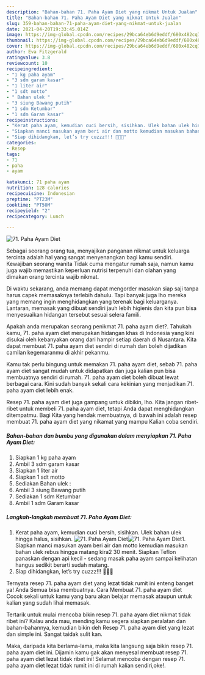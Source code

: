```yaml
---
description: "Bahan-bahan 71. Paha Ayam Diet yang nikmat Untuk Jualan"
title: "Bahan-bahan 71. Paha Ayam Diet yang nikmat Untuk Jualan"
slug: 359-bahan-bahan-71-paha-ayam-diet-yang-nikmat-untuk-jualan
date: 2021-04-20T19:33:45.014Z
image: https://img-global.cpcdn.com/recipes/29bca64eb6d9eddf/680x482cq70/71-paha-ayam-diet-foto-resep-utama.jpg
thumbnail: https://img-global.cpcdn.com/recipes/29bca64eb6d9eddf/680x482cq70/71-paha-ayam-diet-foto-resep-utama.jpg
cover: https://img-global.cpcdn.com/recipes/29bca64eb6d9eddf/680x482cq70/71-paha-ayam-diet-foto-resep-utama.jpg
author: Eva Fitzgerald
ratingvalue: 3.8
reviewcount: 10
recipeingredient:
- "1 kg paha ayam"
- "3 sdm garam kasar"
- "1 liter air"
- "1 sdt motto"
- " Bahan ulek "
- "3 siung Bawang putih"
- "1 sdm Ketumbar"
- "1 sdm Garam kasar"
recipeinstructions:
- "Kerat paha ayam, kemudian cuci bersih, sisihkan. Ulek bahan ulek hingga halus, sisihkan."
- "Siapkan manci masukan ayam beri air dan motto kemudian masukan bahan ulek rebus hingga matang kira2 30 menit. Siapkan Teflon panaskan dengan api kecil - sedang masak paha ayam sampai kelihatan hangus sedikit berarti sudah matang."
- "Siap dihidangkan, let’s try cuzzz!!! 👩🏻‍🍳"
categories:
- Resep
tags:
- 71
- paha
- ayam

katakunci: 71 paha ayam 
nutrition: 128 calories
recipecuisine: Indonesian
preptime: "PT23M"
cooktime: "PT50M"
recipeyield: "2"
recipecategory: Lunch

---
```



![71. Paha Ayam Diet](https://img-global.cpcdn.com/recipes/29bca64eb6d9eddf/680x482cq70/71-paha-ayam-diet-foto-resep-utama.jpg)

Sebagai seorang orang tua, menyajikan panganan nikmat untuk keluarga tercinta adalah hal yang sangat menyenangkan bagi kamu sendiri. Kewajiban seorang  wanita Tidak cuma mengatur rumah saja, namun kamu juga wajib memastikan keperluan nutrisi terpenuhi dan olahan yang dimakan orang tercinta wajib nikmat.

Di waktu  sekarang, anda memang dapat mengorder masakan siap saji tanpa harus capek memasaknya terlebih dahulu. Tapi banyak juga lho mereka yang memang ingin menghidangkan yang terenak bagi keluarganya. Lantaran, memasak yang dibuat sendiri jauh lebih higienis dan kita pun bisa menyesuaikan hidangan tersebut sesuai selera famili. 



Apakah anda merupakan seorang penikmat 71. paha ayam diet?. Tahukah kamu, 71. paha ayam diet merupakan hidangan khas di Indonesia yang kini disukai oleh kebanyakan orang dari hampir setiap daerah di Nusantara. Kita dapat membuat 71. paha ayam diet sendiri di rumah dan boleh dijadikan camilan kegemaranmu di akhir pekanmu.

Kamu tak perlu bingung untuk memakan 71. paha ayam diet, sebab 71. paha ayam diet sangat mudah untuk didapatkan dan juga kalian pun bisa membuatnya sendiri di rumah. 71. paha ayam diet boleh dibuat lewat berbagai cara. Kini sudah banyak sekali cara kekinian yang menjadikan 71. paha ayam diet lebih enak.

Resep 71. paha ayam diet juga gampang untuk dibikin, lho. Kita jangan ribet-ribet untuk membeli 71. paha ayam diet, tetapi Anda dapat menghidangkan ditempatmu. Bagi Kita yang hendak membuatnya, di bawah ini adalah resep membuat 71. paha ayam diet yang nikamat yang mampu Kalian coba sendiri.

<!--inarticleads1-->

##### Bahan-bahan dan bumbu yang digunakan dalam menyiapkan 71. Paha Ayam Diet:

1. Siapkan 1 kg paha ayam
1. Ambil 3 sdm garam kasar
1. Siapkan 1 liter air
1. Siapkan 1 sdt motto
1. Sediakan  Bahan ulek :
1. Ambil 3 siung Bawang putih
1. Sediakan 1 sdm Ketumbar
1. Ambil 1 sdm Garam kasar




<!--inarticleads2-->

##### Langkah-langkah membuat 71. Paha Ayam Diet:

1. Kerat paha ayam, kemudian cuci bersih, sisihkan. Ulek bahan ulek hingga halus, sisihkan.
<img src="https://img-global.cpcdn.com/steps/93925af2221bc6dc/160x128cq70/71-paha-ayam-diet-langkah-memasak-1-foto.jpg" alt="71. Paha Ayam Diet"><img src="https://img-global.cpcdn.com/steps/0a5dacbd84579fcd/160x128cq70/71-paha-ayam-diet-langkah-memasak-1-foto.jpg" alt="71. Paha Ayam Diet">1. Siapkan manci masukan ayam beri air dan motto kemudian masukan bahan ulek rebus hingga matang kira2 30 menit. Siapkan Teflon panaskan dengan api kecil - sedang masak paha ayam sampai kelihatan hangus sedikit berarti sudah matang.
1. Siap dihidangkan, let’s try cuzzz!!! 👩🏻‍🍳




Ternyata resep 71. paha ayam diet yang lezat tidak rumit ini enteng banget ya! Anda Semua bisa membuatnya. Cara Membuat 71. paha ayam diet Cocok sekali untuk kamu yang baru akan belajar memasak ataupun untuk kalian yang sudah lihai memasak.

Tertarik untuk mulai mencoba bikin resep 71. paha ayam diet nikmat tidak ribet ini? Kalau anda mau, mending kamu segera siapkan peralatan dan bahan-bahannya, kemudian bikin deh Resep 71. paha ayam diet yang lezat dan simple ini. Sangat taidak sulit kan. 

Maka, daripada kita berlama-lama, maka kita langsung saja bikin resep 71. paha ayam diet ini. Dijamin kamu gak akan menyesal membuat resep 71. paha ayam diet lezat tidak ribet ini! Selamat mencoba dengan resep 71. paha ayam diet lezat tidak rumit ini di rumah kalian sendiri,oke!.

